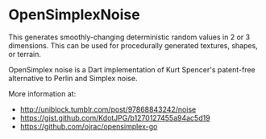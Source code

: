 # OpenSimplexNoise

This generates smoothly-changing deterministic random values in
2 or 3 dimensions. This can be used for procedurally generated textures,
shapes, or terrain.
 
OpenSimplex noise is a Dart implementation of Kurt Spencer's patent-free
alternative to Perlin and Simplex noise.
 
More information at:
 - http://uniblock.tumblr.com/post/97868843242/noise
 - https://gist.github.com/KdotJPG/b1270127455a94ac5d19
 - https://github.com/ojrac/opensimplex-go
